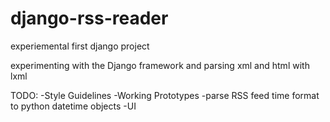 # django-rss-reader
experiemental first django project

experimenting with the Django framework and parsing xml and html with lxml

TODO: -Style Guidelines
      -Working Prototypes
      -parse RSS feed time format to python datetime objects
      -UI
